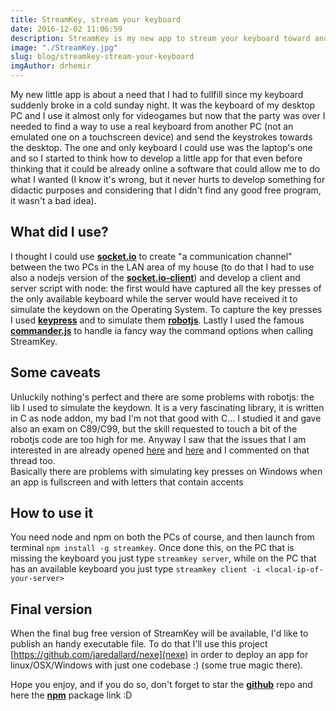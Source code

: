 ```yaml
---
title: StreamKey, stream your keyboard
date: 2016-12-02 11:06:59
description: StreamKey is my new app to stream your keyboard toward another PC
image: "./StreamKey.jpg"
slug: blog/streamkey-stream-your-keyboard
imgAuthor: drhemir
---
```


My new little app is about a need that I had to fullfill since my keyboard suddenly broke in a cold sunday night. It was the keyboard of my desktop PC and I use it almost only for videogames but now that the party was over I needed to find a way to use a real keyboard from another PC (not an emulated one on a touchscreen device) and send the keystrokes towards the desktop.
The one and only keyboard I could use was the laptop's one and so I started to think how to develop a little app for that even before thinking that it could be already online a software that could allow me to do what I wanted (I know it's wrong, but it never hurts to develop something for didactic purposes and considering that I didn't find any good free program, it wasn't a bad idea).

## What did I use?

I thought I could use [**socket.io**](http://socket.io/) to create "a communication channel" between the two PCs in the LAN area of my house (to do that I had to use also a nodejs version of the [**socket.io-client**](https://www.npmjs.com/package/socket.io-client)) and develop a client and server script with node: the first would have captured all the key presses of the only available keyboard while the server would have received it to simulate the keydown on the Operating System. To capture the key presses I used [**keypress**](https://www.npmjs.com/package/keypress) and to simulate them [**robotjs**](https://www.npmjs.com/package/robotjs).
Lastly I used the famous [**commander.js**](https://github.com/tj/commander.js) to handle ia fancy way the command options when calling StreamKey.

## Some caveats

Unluckily nothing's perfect and there are some problems with robotjs: the lib I used to simulate the keydown.
It is a very fascinating library, it is written in C as node addon, my bad I'm not that good with C... I studied it and gave also an exam on C89/C99, but the skill requested to touch a bit of the robotjs code are too high for me.
Anyway I saw that the issues that I am interested in are already opened [here](https://github.com/octalmage/robotjs/issues/210) and [here](https://github.com/octalmage/robotjs/issues/16) and I commented on that thread too.  
Basically there are problems with simulating key presses on Windows when an app is fullscreen and with letters that contain accents

## How to use it

You need node and npm on both the PCs of course, and then launch from terminal `npm install -g streamkey`. Once done this, on the PC that is missing the keyboard you just type `streamkey server`, while on the PC that has an available keyboard you just type `streamkey client -i <local-ip-of-your-server>`

## Final version

When the final bug free version of StreamKey will be available, I'd like to publish an handy executable file. To do that I'll use this project [https://github.com/jaredallard/nexe](nexe) in order to deploy an app for linux/OSX/Windows with just one codebase :) (some true magic there).

Hope you enjoy, and if you do so, don't forget to star the [**github**](https://github.com/giacomocerquone/streamkey) repo and here the [**npm**](https://www.npmjs.com/package/streamkey) package link :D

